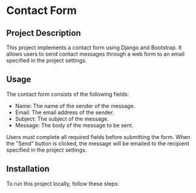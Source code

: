 # Contact Form

## Project Description

This project implements a contact form using Django and Bootstrap. It allows users to send contact messages through a web form to an email specified in the project settings.

## Usage

The contact form consists of the following fields:

- Name: The name of the sender of the message.
- Email: The email address of the sender.
- Subject: The subject of the message.
- Message: The body of the message to be sent.

Users must complete all required fields before submitting the form. When the "Send" button is clicked, the message will be emailed to the recipient specified in the project settings.

## Installation

To run this project locally, follow these steps:
